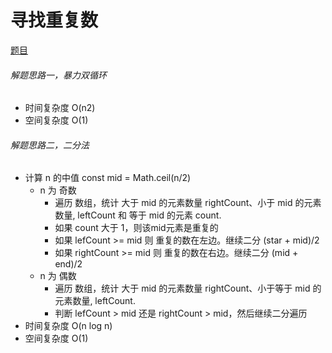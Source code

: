 # 寻找重复数
[题目](https://leetcode.cn/leetbook/read/top-interview-questions-hard/xwz4lj/)  

###### 解题思路一，暴力双循环
- 时间复杂度 O(n2)
- 空间复杂度 O(1)

###### 解题思路二，二分法
- 计算 n 的中值 const mid = Math.ceil(n/2)
  - n 为 奇数
    - 遍历 数组，统计 大于 mid 的元素数量 rightCount、小于 mid 的元素数量, leftCount 和 等于 mid 的元素 count.
    - 如果 count 大于 1，则该mid元素是重复的
    - 如果 lefCount >= mid 则 重复的数在左边。继续二分 (star + mid)/2
    - 如果 rightCount >= mid 则 重复的数在右边。继续二分 (mid + end)/2
  - n 为 偶数
    - 遍历 数组，统计 大于 mid 的元素数量 rightCount、小于等于 mid 的元素数量, leftCount.
    - 判断 lefCount > mid 还是 rightCount > mid，然后继续二分遍历
- 时间复杂度 O(n log n)
- 空间复杂度 O(1)